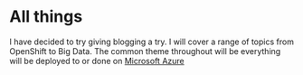 # All things

I have decided to try giving blogging a try. I will cover a range of topics from OpenShift to Big Data. The common theme throughout will be everything will be deployed to or done on [Microsoft Azure](http://www.azure.com)